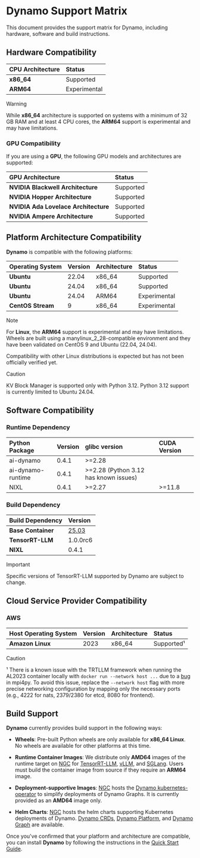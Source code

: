 <!--
SPDX-FileCopyrightText: Copyright (c) 2025 NVIDIA CORPORATION & AFFILIATES.
All rights reserved.
SPDX-License-Identifier: Apache-2.0
-->

# Dynamo Support Matrix

This document provides the support matrix for Dynamo, including hardware, software and build instructions.

## Hardware Compatibility

| **CPU Architecture** | **Status**   |
| :------------------- | :----------- |
| **x86_64**           | Supported    |
| **ARM64**            | Experimental |

> [!Warning]
> While **x86_64** architecture is supported on systems with a minimum of 32 GB RAM and at least 4 CPU cores,
> the **ARM64** support is experimental and may have limitations.

### GPU Compatibility

If you are using a **GPU**, the following GPU models and architectures are supported:

| **GPU Architecture**                 | **Status** |
| :----------------------------------- | :--------- |
| **NVIDIA Blackwell Architecture**    | Supported  |
| **NVIDIA Hopper Architecture**       | Supported  |
| **NVIDIA Ada Lovelace Architecture** | Supported  |
| **NVIDIA Ampere Architecture**       | Supported  |


## Platform Architecture Compatibility

**Dynamo** is compatible with the following platforms:

| **Operating System** | **Version** | **Architecture** | **Status**   |
| :------------------- | :---------- | :--------------- | :----------- |
| **Ubuntu**           | 22.04       | x86_64           | Supported    |
| **Ubuntu**           | 24.04       | x86_64           | Supported    |
| **Ubuntu**           | 24.04       | ARM64            | Experimental |
| **CentOS Stream**    | 9           | x86_64           | Experimental |

> [!Note]
> For **Linux**, the **ARM64** support is experimental and may have limitations.
> Wheels are built using a manylinux_2_28-compatible environment and they have been validated on CentOS 9 and Ubuntu (22.04, 24.04).
>
> Compatibility with other Linux distributions is expected but has not been officially verified yet.

> [!Caution]
> KV Block Manager is supported only with Python 3.12. Python 3.12 support is currently limited to Ubuntu 24.04.


## Software Compatibility

### Runtime Dependency

| **Python Package** | **Version**   | glibc version                        | CUDA Version |
| :----------------- | :------------ | :----------------------------------- | :----------- |
| ai-dynamo          | 0.4.1         | >=2.28                               |              |
| ai-dynamo-runtime  | 0.4.1         | >=2.28 (Python 3.12 has known issues)|              |
| NIXL               | 0.4.1         | >=2.27                               | >=11.8       |

### Build Dependency

| **Build Dependency** | **Version**                                                                      |
| :------------------- | :------------------------------------------------------------------------------- |
| **Base Container**   | [25.03](https://catalog.ngc.nvidia.com/orgs/nvidia/containers/cuda-dl-base/tags) |
| **TensorRT-LLM**     | 1.0.0rc6                                                                         |
| **NIXL**             | 0.4.1                                                                            |

> [!Important]
> Specific versions of TensorRT-LLM supported by Dynamo are subject to change.

## Cloud Service Provider Compatibility

### AWS

| **Host Operating System** | **Version** | **Architecture** | **Status**   |
| :------------------------ | :---------- | :--------------- | :----------- |
| **Amazon Linux**          | 2023        | x86_64           | Supported¹   |


> [!Caution]
> ¹ There is a known issue with the TRTLLM framework when running the AL2023 container locally with `docker run --network host ...` due to a [bug](https://github.com/mpi4py/mpi4py/discussions/491#discussioncomment-12660609) in mpi4py. To avoid this issue, replace the `--network host` flag with more precise networking configuration by mapping only the necessary ports (e.g., 4222 for nats, 2379/2380 for etcd, 8080 for frontend).


## Build Support

**Dynamo** currently provides build support in the following ways:

- **Wheels**: Pre-built Python wheels are only available for **x86_64 Linux**.
   No wheels are available for other platforms at this time.

- **Runtime Container Images**: We distribute only **AMD64** images of the runtime target on [NGC](https://catalog.ngc.nvidia.com/orgs/nvidia/teams/ai-dynamo/collections/ai-dynamo) for [TensorRT-LLM](https://catalog.ngc.nvidia.com/orgs/nvidia/teams/ai-dynamo/containers/tensorrtllm-runtime), [vLLM](https://catalog.ngc.nvidia.com/orgs/nvidia/teams/ai-dynamo/containers/vllm-runtime), and [SGLang](https://catalog.ngc.nvidia.com/orgs/nvidia/teams/ai-dynamo/containers/sglang-runtime).
    Users must build the container image from source if they require an **ARM64** image.

- **Deployment-supportive Images**: [NGC](https://catalog.ngc.nvidia.com/orgs/nvidia/teams/ai-dynamo/collections/ai-dynamo) hosts the [Dynamo kubernetes-operator](https://catalog.ngc.nvidia.com/orgs/nvidia/teams/ai-dynamo/containers/kubernetes-operator) to simplify deployments of Dynamo Graphs.
    It is currently provided as an **AMD64** image only.

- **Helm Charts**: [NGC](https://catalog.ngc.nvidia.com/orgs/nvidia/teams/ai-dynamo/collections/ai-dynamo) hosts the helm charts supporting Kubernetes deployments of Dynamo. [Dynamo CRDs](https://catalog.ngc.nvidia.com/orgs/nvidia/teams/ai-dynamo/helm-charts/dynamo-crds), [Dynamo Platform](https://catalog.ngc.nvidia.com/orgs/nvidia/teams/ai-dynamo/helm-charts/dynamo-platform), and [Dynamo Graph](https://catalog.ngc.nvidia.com/orgs/nvidia/teams/ai-dynamo/helm-charts/dynamo-graph) are available.

Once you've confirmed that your platform and architecture are compatible, you can install **Dynamo** by following the instructions in the [Quick Start Guide](https://github.com/ai-dynamo/dynamo/blob/main/README.md#installation).
